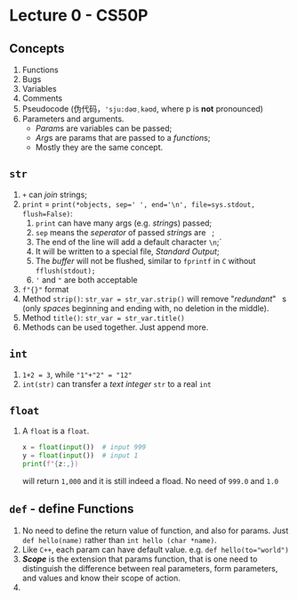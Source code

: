 # Lecture 0 - CS50P
## Concepts
1. Functions
2. Bugs
3. Variables
4. Comments
5. Pseudocode (伪代码，`'sju:dəʊˌkəʊd`, where p is **not** pronounced)
6. Parameters and arguments.  
    - *Param*s are variables can be passed;
    - *Arg*s are params that are passed to a *function*s;
    - Mostly they are the same concept.

## `str`
1. `+` can *join* strings;
2. `print` = `print(*objects, sep=' ', end='\n', file=sys.stdout, flush=False)`:
    1. `print` can have many args (e.g. *string*s) passed;
    2. `sep` means the *seperator* of passed *string*s are ` `;
    3. The end of the line will add a default character `\n`;`
    4. It will be written to a special file, *Standard Output*;
    5. The *buffer* will not be flushed, similar to `fprintf` in `C` without `fflush(stdout);`
    6. `'` and `"` are both acceptable
3. `f"{}"` format
4. Method `strip()`: `str_var = str_var.strip()` will remove "*redundant*" ` `s (only *space*s beginning and ending with, no deletion in the middle).
5. Method `title()`: `str_var = str_var.title()`
6. Methods can be used together. Just append more.

## `int`
1. `1+2 = 3`, while `"1"+"2" = "12"`
2. `int(str)` can transfer a *text integer* `str` to a real `int`

## `float`
1. A `float` is a `float`.  
    ```python
    x = float(input())  # input 999
    y = float(input())  # input 1
    print(f"{z:,})
    ```  
    will return `1,000` and it is still indeed a fload. No need of `999.0` and `1.0`

## `def` - define Functions
1. No need to define the return value of function, and also for params. Just `def hello(name)` rather than `int hello (char *name)`.
2. Like `C++`, each param can have default value. e.g. `def hello(to="world")`
3. ***Scope*** is the extension that params function, that is one need to distinguish the difference between real parameters, form parameters, and values and know their scope of action.
4. 